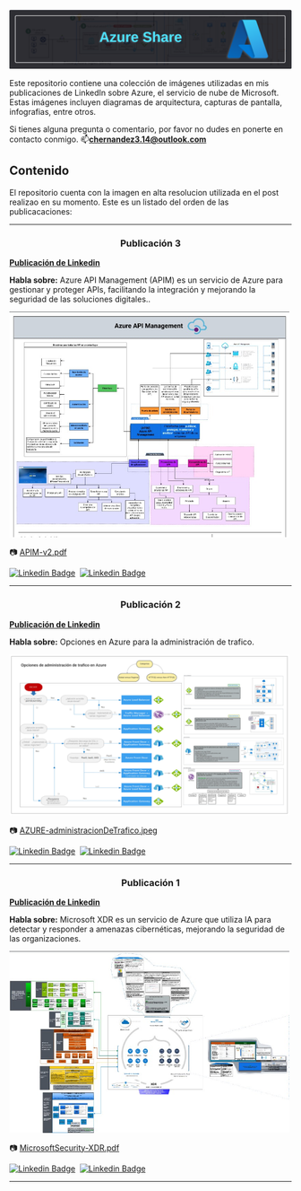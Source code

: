 
<p align="center">
  <a href="Azure_share.png">
    <img src="Azure_share.png" alt="Azure_share.png" width="850" />
  </a>
</p>


Este repositorio contiene una colección de imágenes utilizadas en mis publicaciones de LinkedIn sobre Azure, el servicio de nube de Microsoft. Estas imágenes incluyen diagramas de arquitectura, capturas de pantalla, infografias, entre otros.


Si tienes alguna pregunta o comentario, por favor no dudes en ponerte en contacto conmigo. 
📫**chernandez3.14@outlook.com**


<h2>Contenido</h2> 

El repositorio cuenta con la imagen en alta resolucion utilizada en el post realizao en su momento. Este es un listado del orden de las publicacaciones:

---

<!----------------------------------------------Publicación 3-------------------------------------------------------->


<h3 align="center">Publicación 3</h3>

**[Publicación de Linkedin](https://www.linkedin.com/posts/chernandez314_azurecloud-azure-activity-7075233325119877120-3LGW?utm_source=share&utm_medium=member_desktop)**

**Habla sobre:** Azure API Management (APIM) es un servicio de Azure para gestionar y proteger APIs, facilitando la integración y mejorando la seguridad de las soluciones digitales..

</n><a href="min_APIM-v2pdf.jpg">
  <img src="min_APIM-v2pdf.jpg" alt="APIM-v2.pdf" width="500"/>
</a></n>

:camera: [APIM-v2.pdf](APIM-v2.pdf)

[![Linkedin Badge](https://img.shields.io/badge/-AzureCR-blue?style=flat-square&logo=Linkedin&logoColor=white&link=https://www.linkedin.com/groups/12786448//)](https://www.linkedin.com/groups/12786448/)&nbsp;&nbsp;[![Linkedin Badge](https://img.shields.io/badge/-Cristian-blue?style=flat-square&logo=Linkedin&logoColor=white&link=https://www.linkedin.com/in/chernandez314//)](https://www.linkedin.com/in/chernandez314/)

---

<!----------------------------------------------Publicación 2-------------------------------------------------------->


<h3 align="center">Publicación 2</h3>

**[Publicación de Linkedin](https://www.linkedin.com/posts/chernandez314_azurecloud-azure-activity-7075233325119877120-3LGW?utm_source=share&utm_medium=member_desktop)**

**Habla sobre:** Opciones en Azure para la administración de trafico.

</n><a href="AZURE-administracionDeTrafico.jpeg">
  <img src="AZURE-administracionDeTrafico.jpeg" alt="AZURE-administracionDeTrafico.jpeg" width="500"/>
</a></n>

:camera: [AZURE-administracionDeTrafico.jpeg](AZURE-administracionDeTrafico.jpeg)

[![Linkedin Badge](https://img.shields.io/badge/-AzureCR-blue?style=flat-square&logo=Linkedin&logoColor=white&link=https://www.linkedin.com/groups/12786448//)](https://www.linkedin.com/groups/12786448/)&nbsp;&nbsp;[![Linkedin Badge](https://img.shields.io/badge/-Cristian-blue?style=flat-square&logo=Linkedin&logoColor=white&link=https://www.linkedin.com/in/chernandez314//)](https://www.linkedin.com/in/chernandez314/)

---

<!----------------------------------------------Publicación 3-------------------------------------------------------->


<h3 align="center">Publicación 1</h3>

**[Publicación de Linkedin](https://www.linkedin.com/posts/chernandez314_azure-xdr-microsoft-activity-7013971090989318144-kPXK?utm_source=share&utm_medium=member_desktop)**

**Habla sobre:** Microsoft XDR es un servicio de Azure que utiliza IA para detectar y responder a amenazas cibernéticas, mejorando la seguridad de las organizaciones.

</n><a href="min_MicrosoftSecurity-XDRpdf.jpg">
  <img src="min_MicrosoftSecurity-XDRpdf.jpg" alt="MicrosoftSecurity-XDR.pdf" width="500"/>
</a></n>

:camera: [MicrosoftSecurity-XDR.pdf](MicrosoftSecurity-XDR.pdf)

[![Linkedin Badge](https://img.shields.io/badge/-AzureCR-blue?style=flat-square&logo=Linkedin&logoColor=white&link=https://www.linkedin.com/groups/12786448//)](https://www.linkedin.com/groups/12786448/)&nbsp;&nbsp;[![Linkedin Badge](https://img.shields.io/badge/-Cristian-blue?style=flat-square&logo=Linkedin&logoColor=white&link=https://www.linkedin.com/in/chernandez314//)](https://www.linkedin.com/in/chernandez314/)

---

<!-------------------------------------------------------------------------------------------------------------------->




